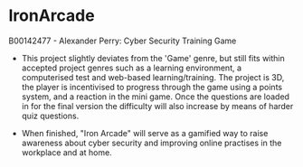 # IronArcade
B00142477 - Alexander Perry: Cyber Security Training Game

* This project slightly deviates from the 'Game' genre, but still fits within accepted project genres such as a learning environment, a computerised test and web-based learning/training. The project is 3D, the player is incentivised to progress through the game using a points system, and a reaction in the mini game. Once the questions are loaded in for the final version the difficulty will also increase by means of harder quiz questions.

* When finished, "Iron Arcade" will serve as a gamified way to raise awareness about cyber security and improving online practises in the workplace and at home.





